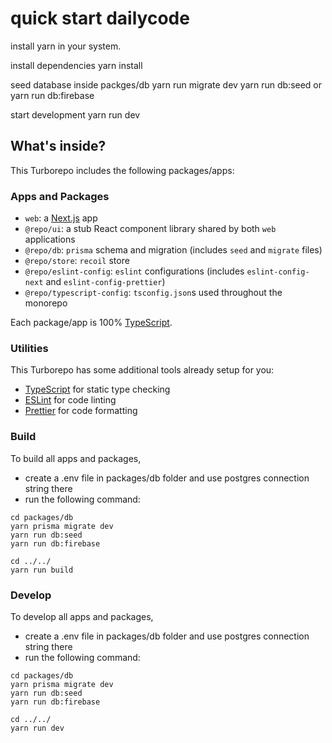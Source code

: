 # quick start dailycode

install yarn in your system.

install dependencies
yarn install

seed database inside packges/db
yarn run migrate dev
yarn run db:seed or yarn run db:firebase

start development
yarn run dev

## What's inside?

This Turborepo includes the following packages/apps:

### Apps and Packages

- `web`: a [Next.js](https://nextjs.org/) app
- `@repo/ui`: a stub React component library shared by both `web` applications
- `@repo/db`: `prisma` schema and migration (includes `seed` and `migrate` files)
- `@repo/store`: `recoil` store
- `@repo/eslint-config`: `eslint` configurations (includes `eslint-config-next` and `eslint-config-prettier`)
- `@repo/typescript-config`: `tsconfig.json`s used throughout the monorepo

Each package/app is 100% [TypeScript](https://www.typescriptlang.org/).

### Utilities

This Turborepo has some additional tools already setup for you:

- [TypeScript](https://www.typescriptlang.org/) for static type checking
- [ESLint](https://eslint.org/) for code linting
- [Prettier](https://prettier.io) for code formatting

### Build

To build all apps and packages,

- create a .env file in packages/db folder and use postgres connection string there
- run the following command:

```
cd packages/db
yarn prisma migrate dev
yarn run db:seed
yarn run db:firebase

cd ../../
yarn run build
```

### Develop

To develop all apps and packages,

- create a .env file in packages/db folder and use postgres connection string there
- run the following command:

```
cd packages/db
yarn prisma migrate dev
yarn run db:seed
yarn run db:firebase

cd ../../
yarn run dev
```
